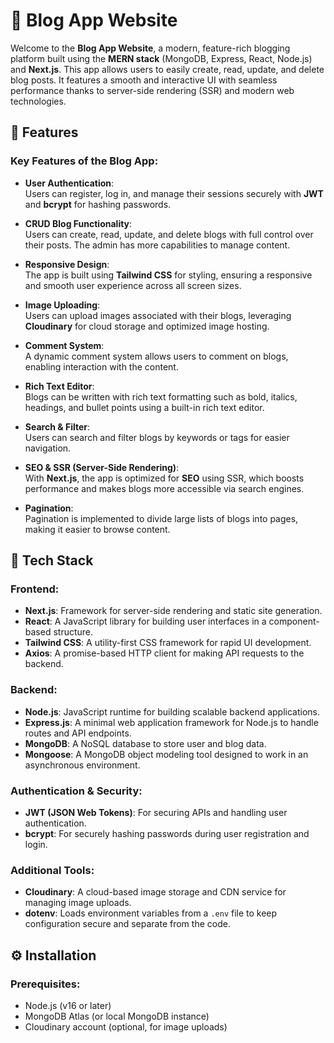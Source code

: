 # 🌟 Blog App Website

Welcome to the **Blog App Website**, a modern, feature-rich blogging platform built using the **MERN stack** (MongoDB, Express, React, Node.js) and **Next.js**. This app allows users to easily create, read, update, and delete blog posts. It features a smooth and interactive UI with seamless performance thanks to server-side rendering (SSR) and modern web technologies.

## 🚀 Features

### Key Features of the Blog App:

- **User Authentication**:  
  Users can register, log in, and manage their sessions securely with **JWT** and **bcrypt** for hashing passwords.
  
- **CRUD Blog Functionality**:  
  Users can create, read, update, and delete blogs with full control over their posts. The admin has more capabilities to manage content.

- **Responsive Design**:  
  The app is built using **Tailwind CSS** for styling, ensuring a responsive and smooth user experience across all screen sizes.

- **Image Uploading**:  
  Users can upload images associated with their blogs, leveraging **Cloudinary** for cloud storage and optimized image hosting.

- **Comment System**:  
  A dynamic comment system allows users to comment on blogs, enabling interaction with the content.

- **Rich Text Editor**:  
  Blogs can be written with rich text formatting such as bold, italics, headings, and bullet points using a built-in rich text editor.

- **Search & Filter**:  
  Users can search and filter blogs by keywords or tags for easier navigation.

- **SEO & SSR (Server-Side Rendering)**:  
  With **Next.js**, the app is optimized for **SEO** using SSR, which boosts performance and makes blogs more accessible via search engines.

- **Pagination**:  
  Pagination is implemented to divide large lists of blogs into pages, making it easier to browse content.

## 🔧 Tech Stack

### Frontend:
- **Next.js**: Framework for server-side rendering and static site generation.
- **React**: A JavaScript library for building user interfaces in a component-based structure.
- **Tailwind CSS**: A utility-first CSS framework for rapid UI development.
- **Axios**: A promise-based HTTP client for making API requests to the backend.

### Backend:
- **Node.js**: JavaScript runtime for building scalable backend applications.
- **Express.js**: A minimal web application framework for Node.js to handle routes and API endpoints.
- **MongoDB**: A NoSQL database to store user and blog data.
- **Mongoose**: A MongoDB object modeling tool designed to work in an asynchronous environment.

### Authentication & Security:
- **JWT (JSON Web Tokens)**: For securing APIs and handling user authentication.
- **bcrypt**: For securely hashing passwords during user registration and login.

### Additional Tools:
- **Cloudinary**: A cloud-based image storage and CDN service for managing image uploads.
- **dotenv**: Loads environment variables from a `.env` file to keep configuration secure and separate from the code.

## ⚙️ Installation

### Prerequisites:
- Node.js (v16 or later)
- MongoDB Atlas (or local MongoDB instance)
- Cloudinary account (optional, for image uploads)